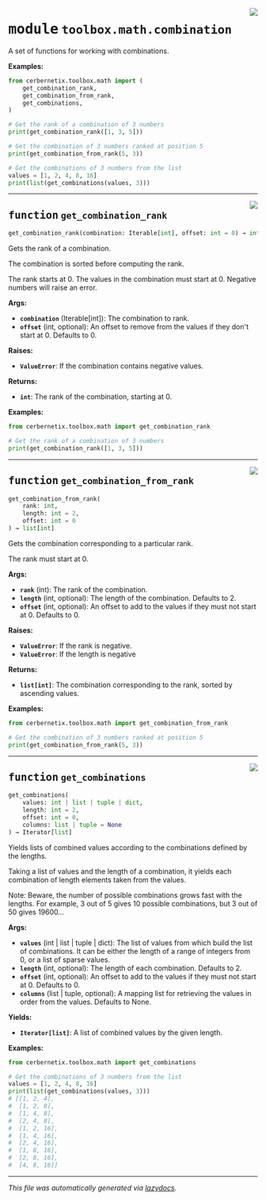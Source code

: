 <!-- markdownlint-disable -->

<a href="../src/cerbernetix/toolbox/math/combination.py#L0"><img align="right" style="float:right;" src="https://img.shields.io/badge/-source-cccccc?style=flat-square"></a>

# <kbd>module</kbd> `toolbox.math.combination`
A set of functions for working with combinations. 



**Examples:**
 ```python
from cerbernetix.toolbox.math import (
     get_combination_rank,
     get_combination_from_rank,
     get_combinations,
)

# Get the rank of a combination of 3 numbers
print(get_combination_rank([1, 3, 5]))

# Get the combination of 3 numbers ranked at position 5
print(get_combination_from_rank(5, 3))

# Get the combinations of 3 numbers from the list
values = [1, 2, 4, 8, 16]
print(list(get_combinations(values, 3)))
``` 


---

<a href="../src/cerbernetix/toolbox/math/combination.py#L27"><img align="right" style="float:right;" src="https://img.shields.io/badge/-source-cccccc?style=flat-square"></a>

## <kbd>function</kbd> `get_combination_rank`

```python
get_combination_rank(combination: Iterable[int], offset: int = 0) → int
```

Gets the rank of a combination. 

The combination is sorted before computing the rank. 

The rank starts at 0. The values in the combination must start at 0. Negative numbers will raise an error. 



**Args:**
 
 - <b>`combination`</b> (Iterable[int]):  The combination to rank. 
 - <b>`offset`</b> (int, optional):  An offset to remove from the values if they don't start at 0. Defaults to 0. 



**Raises:**
 
 - <b>`ValueError`</b>:  If the combination contains negative values. 



**Returns:**
 
 - <b>`int`</b>:  The rank of the combination, starting at 0. 



**Examples:**
 ```python
from cerbernetix.toolbox.math import get_combination_rank

# Get the rank of a combination of 3 numbers
print(get_combination_rank([1, 3, 5]))
``` 


---

<a href="../src/cerbernetix/toolbox/math/combination.py#L66"><img align="right" style="float:right;" src="https://img.shields.io/badge/-source-cccccc?style=flat-square"></a>

## <kbd>function</kbd> `get_combination_from_rank`

```python
get_combination_from_rank(
    rank: int,
    length: int = 2,
    offset: int = 0
) → list[int]
```

Gets the combination corresponding to a particular rank. 

The rank must start at 0. 



**Args:**
 
 - <b>`rank`</b> (int):  The rank of the combination. 
 - <b>`length`</b> (int, optional):  The length of the combination. Defaults to 2. 
 - <b>`offset`</b> (int, optional):  An offset to add to the values if they must not start at 0. Defaults to 0. 



**Raises:**
 
 - <b>`ValueError`</b>:  If the rank is negative. 
 - <b>`ValueError`</b>:  If the length is negative 



**Returns:**
 
 - <b>`list[int]`</b>:  The combination corresponding to the rank, sorted by ascending values. 



**Examples:**
 ```python
from cerbernetix.toolbox.math import get_combination_from_rank

# Get the combination of 3 numbers ranked at position 5
print(get_combination_from_rank(5, 3))
``` 


---

<a href="../src/cerbernetix/toolbox/math/combination.py#L129"><img align="right" style="float:right;" src="https://img.shields.io/badge/-source-cccccc?style=flat-square"></a>

## <kbd>function</kbd> `get_combinations`

```python
get_combinations(
    values: int | list | tuple | dict,
    length: int = 2,
    offset: int = 0,
    columns: list | tuple = None
) → Iterator[list]
```

Yields lists of combined values according to the combinations defined by the lengths. 

Taking a list of values and the length of a combination, it yields each combination of length elements taken from the values. 

Note: Beware, the number of possible combinations grows fast with the lengths. For example, 3 out of 5 gives 10 possible combinations, but 3 out of 50 gives 19600... 



**Args:**
 
 - <b>`values`</b> (int | list | tuple | dict):  The list of values from which build the list of combinations. It can be either the length of a range of integers from 0, or a list of sparse values. 
 - <b>`length`</b> (int, optional):  The length of each combination. Defaults to 2. 
 - <b>`offset`</b> (int, optional):  An offset to add to the values if they must not start at 0. Defaults to 0. 
 - <b>`columns`</b> (list | tuple, optional):  A mapping list for retrieving the values in order from the values. Defaults to None. 



**Yields:**
 
 - <b>`Iterator[list]`</b>:  A list of combined values by the given length. 



**Examples:**
 ```python
from cerbernetix.toolbox.math import get_combinations

# Get the combinations of 3 numbers from the list
values = [1, 2, 4, 8, 16]
print(list(get_combinations(values, 3)))
# [[1, 2, 4],
#  [1, 2, 8],
#  [1, 4, 8],
#  [2, 4, 8],
#  [1, 2, 16],
#  [1, 4, 16],
#  [2, 4, 16],
#  [1, 8, 16],
#  [2, 8, 16],
#  [4, 8, 16]]
``` 




---

_This file was automatically generated via [lazydocs](https://github.com/ml-tooling/lazydocs)._
